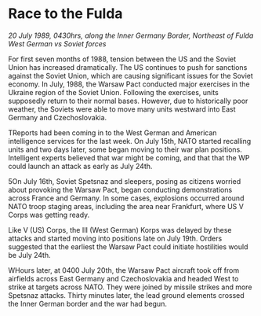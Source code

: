 # Race to the Fulda

*20 July 1989, 0430hrs, along the Inner Germany Border, Northeast of Fulda   West German vs Soviet forces*

 For first seven months of 1988, tension between the US and the Soviet Union has increased dramatically.  The US continues to push for sanctions against the Soviet Union, which are causing significant issues for the Soviet economy.  In July, 1988, the Warsaw Pact conducted major exercises in the Ukraine region of the Soviet Union.  Following the exercises, units supposedly return to their normal bases.  However, due to historically poor weather, the Soviets were able to move many units westward into East Germany and Czechoslovakia. 



TReports had been coming in to the West German and American intelligence services for the last week.  On July 15th, NATO started recalling units and two days later, some began moving to their war plan positions.  Intelligent experts believed that war might be coming, and that that the WP could launch an attack as early as July 24th.



5On July 16th, Soviet Spetsnaz and sleepers, posing as citizens worried about provoking the Warsaw Pact, began conducting demonstrations across France and Germany.  In some cases, explosions occurred around NATO troop staging areas, including the area near Frankfurt, where US V Corps was getting ready.



Like V (US) Corps, the III (West German) Korps was delayed by these attacks and started moving into positions late on July 19th.  Orders suggested that the earliest the Warsaw Pact could initiate hostilities would be July 24th.



WHours later, at 0400 July 20th, the Warsaw Pact aircraft took off from airfields across East Germany and Czechoslovakia and headed West to strike at targets across NATO.  They were joined by missile strikes and more Spetsnaz attacks.  Thirty minutes later, the lead ground elements crossed the Inner German border and the war had begun.
